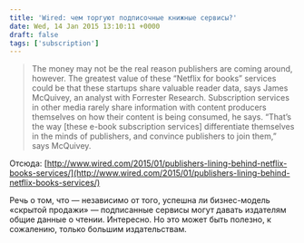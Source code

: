 ```yaml
---
title: 'Wired: чем торгуют подписочные книжные сервисы?'
date: Wed, 14 Jan 2015 13:10:11 +0000
draft: false
tags: ['subscription']
---
```


> The money may not be the real reason publishers are coming around, however. The greatest value of these “Netflix for books” services could be that these startups share valuable reader data, says James McQuivey, an analyst with Forrester Research. Subscription services in other media rarely share information with content producers themselves on how their content is being consumed, he says. “That’s the way \[these e-book subscription services\] differentiate themselves in the minds of publishers, and convince publishers to join them,” says McQuivey.

Отсюда: [http://www.wired.com/2015/01/publishers-lining-behind-netflix-books-services/](http://www.wired.com/2015/01/publishers-lining-behind-netflix-books-services/)

Речь о том, что — независимо от того, успешна ли бизнес-модель «скрытой продажи» — подписанные сервисы могут давать издателям общие данные о чтении. Интересно. Но это может быть полезно, к сожалению, только большим издательствам.